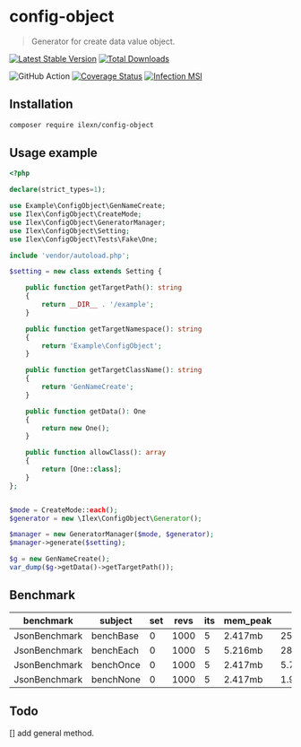 # config-object
> Generator for create data value object.

[![Latest Stable Version](https://poser.pugx.org/ilexn/config-object/v/stable)](https://packagist.org/packages/ilexn/config-object)
[![Total Downloads](https://poser.pugx.org/ilexn/config-object/downloads)](https://packagist.org/packages/ilexn/config-object)

![GitHub Action](https://github.com/iLexN/config-object/workflows/CI%20Check/badge.svg)
[![Coverage Status](https://coveralls.io/repos/github/iLexN/config-object/badge.svg?branch=master)](https://coveralls.io/github/iLexN/config-object?branch=master)
[![Infection MSI](https://badge.stryker-mutator.io/github.com/iLexN/config-object/master)](https://infection.github.io)

## Installation
```sh
composer require ilexn/config-object
```

## Usage example
```php
<?php

declare(strict_types=1);

use Example\ConfigObject\GenNameCreate;
use Ilex\ConfigObject\CreateMode;
use Ilex\ConfigObject\GeneratorManager;
use Ilex\ConfigObject\Setting;
use Ilex\ConfigObject\Tests\Fake\One;

include 'vendor/autoload.php';

$setting = new class extends Setting {

    public function getTargetPath(): string
    {
        return __DIR__ . '/example';
    }

    public function getTargetNamespace(): string
    {
        return 'Example\ConfigObject';
    }

    public function getTargetClassName(): string
    {
        return 'GenNameCreate';
    }

    public function getData(): One
    {
        return new One();
    }

    public function allowClass(): array
    {
        return [One::class];
    }
};


$mode = CreateMode::each();
$generator = new \Ilex\ConfigObject\Generator();

$manager = new GeneratorManager($mode, $generator);
$manager->generate($setting);

$g = new GenNameCreate();
var_dump($g->getData()->getTargetPath());
```

## Benchmark


| benchmark     | subject   | set | revs | its | mem_peak | mode      | rstdev |
|---------------|-----------|-----|------|-----|----------|-----------|--------|
| JsonBenchmark | benchBase | 0   | 1000 | 5   | 2.417mb  | 25.600μs  | ±1.27% |
| JsonBenchmark | benchEach | 0   | 1000 | 5   | 5.216mb  | 287.363μs | ±0.73% |
| JsonBenchmark | benchOnce | 0   | 1000 | 5   | 2.417mb  | 5.764μs   | ±2.15% |
| JsonBenchmark | benchNone | 0   | 1000 | 5   | 2.417mb  | 1.923μs   | ±3.01% |


## Todo
[] add general method.

